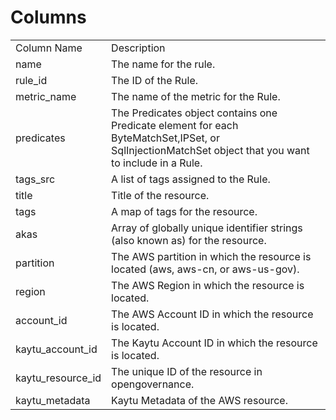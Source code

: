 # Columns  

<table>
	<tr><td>Column Name</td><td>Description</td></tr>
	<tr><td>name</td><td>The name for the rule.</td></tr>
	<tr><td>rule_id</td><td>The ID of the Rule.</td></tr>
	<tr><td>metric_name</td><td>The name of the metric for the Rule.</td></tr>
	<tr><td>predicates</td><td>The Predicates object contains one Predicate element for each ByteMatchSet,IPSet, or SqlInjectionMatchSet object that you want to include in a Rule.</td></tr>
	<tr><td>tags_src</td><td>A list of tags assigned to the Rule.</td></tr>
	<tr><td>title</td><td>Title of the resource.</td></tr>
	<tr><td>tags</td><td>A map of tags for the resource.</td></tr>
	<tr><td>akas</td><td>Array of globally unique identifier strings (also known as) for the resource.</td></tr>
	<tr><td>partition</td><td>The AWS partition in which the resource is located (aws, aws-cn, or aws-us-gov).</td></tr>
	<tr><td>region</td><td>The AWS Region in which the resource is located.</td></tr>
	<tr><td>account_id</td><td>The AWS Account ID in which the resource is located.</td></tr>
	<tr><td>kaytu_account_id</td><td>The Kaytu Account ID in which the resource is located.</td></tr>
	<tr><td>kaytu_resource_id</td><td>The unique ID of the resource in opengovernance.</td></tr>
	<tr><td>kaytu_metadata</td><td>Kaytu Metadata of the AWS resource.</td></tr>
</table>